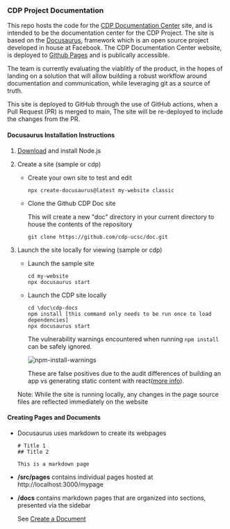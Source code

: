 ### CDP Project Documentation 

This repo hosts the code for the [CDP Documentation Center](https://cdp-ucsc.github.io/doc) site, and is intended to be 
the documentation center for the CDP Project. The site is based on the [Docusaurus](https://docusaurus.io/), framework which is an open source project developed in house at Facebook. The CDP Documentation Center website, is deployed to [Github Pages](https://pages.github.com/) and is publically accessible. 

The team is currently evaluating the viablitly of the product, in the hopes of landing on a solution that will allow building a robust workflow around documentation and communication, while leveraging git as a source of truth.

This site is deployed to GitHub through the use of GitHub actions, when a Pull Request (PR) is merged to main, The site will be re-deployed to include the changes from the PR.

#### Docusaurus Installation Instructions

1. [Download](https://nodejs.org/en/download) and install Node.js

2. Create a site (sample or cdp)
   * Create your own site to test and edit
     ```
     npx create-docusaurus@latest my-website classic
     ```
   * Clone the Github CDP Doc site
  
     This will create a new "doc" directory in your current directory to house the contents of the repository
     ```
     git clone https://github.com/cdp-ucsc/doc.git
     ```
3. Launch the site locally for viewing (sample or cdp)
   * Launch the sample site
     ```
     cd my-website
     npx docusaurus start
     ```
   * Launch the CDP site locally
     ```
     cd \doc\cdp-docs
     npm install [this command only needs to be run once to load dependencies]
     npx docusaurus start
     ```
     The vulnerability warnings encountered when running `npm install` can be safely ignored. 
     
     ![npm-install-warnings](https://user-images.githubusercontent.com/103523675/234999670-ecd06290-202b-4123-bd94-da1d607e8a39.png)
     
     These are false positives due to the audit differences of building an app vs generating static content with react([more info](https://github.com/facebook/create-react-app/issues/11174)).
    
    Note: While the site is running locally, any changes in the page source files are reflected immediately on the website
#### Creating Pages and Documents
* Docusaurus uses markdown to create its webpages
  ```
  # Title 1
  ## Title 2
  
  This is a markdown page
  ```
* **/src/pages** contains individual pages hosted at http://localhost:3000/mypage
* **/docs** contains markdown pages that are organized into sections, presented via the sidebar

  See [Create a Document](https://tutorial.docusaurus.io/docs/tutorial-basics/create-a-document)
